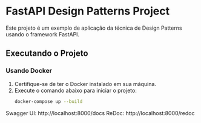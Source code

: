 # FastAPI Design Patterns Project

Este projeto é um exemplo de aplicação da técnica de Design Patterns usando o framework FastAPI.

## Executando o Projeto

### Usando Docker

1. Certifique-se de ter o Docker instalado em sua máquina.
2. Execute o comando abaixo para iniciar o projeto:
   ```bash
   docker-compose up --build
   ```

Swagger UI: http://localhost:8000/docs
ReDoc: http://localhost:8000/redoc
